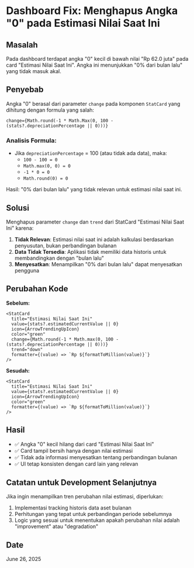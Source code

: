 # Dashboard Fix: Menghapus Angka "0" pada Estimasi Nilai Saat Ini

## Masalah
Pada dashboard terdapat angka "0" kecil di bawah nilai "Rp 62.0 juta" pada card "Estimasi Nilai Saat Ini". Angka ini menunjukkan "0% dari bulan lalu" yang tidak masuk akal.

## Penyebab
Angka "0" berasal dari parameter `change` pada komponen `StatCard` yang dihitung dengan formula yang salah:

```tsx
change={Math.round(-1 * Math.Max(0, 100 - (stats?.depreciationPercentage || 0)))}
```

### Analisis Formula:
- Jika `depreciationPercentage` = 100 (atau tidak ada data), maka:
  - `100 - 100 = 0`
  - `Math.max(0, 0) = 0` 
  - `-1 * 0 = 0`
  - `Math.round(0) = 0`

Hasil: "0% dari bulan lalu" yang tidak relevan untuk estimasi nilai saat ini.

## Solusi
Menghapus parameter `change` dan `trend` dari StatCard "Estimasi Nilai Saat Ini" karena:

1. **Tidak Relevan**: Estimasi nilai saat ini adalah kalkulasi berdasarkan penyusutan, bukan perbandingan bulanan
2. **Data Tidak Tersedia**: Aplikasi tidak memiliki data historis untuk membandingkan dengan "bulan lalu"
3. **Menyesatkan**: Menampilkan "0% dari bulan lalu" dapat menyesatkan pengguna

## Perubahan Kode

**Sebelum:**
```tsx
<StatCard
  title="Estimasi Nilai Saat Ini"
  value={stats?.estimatedCurrentValue || 0}
  icon={ArrowTrendingUpIcon}
  color="green"
  change={Math.round(-1 * Math.max(0, 100 - (stats?.depreciationPercentage || 0)))}
  trend="down"
  formatter={(value) => `Rp ${formatToMillion(value)}`}
/>
```

**Sesudah:**
```tsx
<StatCard
  title="Estimasi Nilai Saat Ini"
  value={stats?.estimatedCurrentValue || 0}
  icon={ArrowTrendingUpIcon}
  color="green"
  formatter={(value) => `Rp ${formatToMillion(value)}`}
/>
```

## Hasil
- ✅ Angka "0" kecil hilang dari card "Estimasi Nilai Saat Ini"
- ✅ Card tampil bersih hanya dengan nilai estimasi
- ✅ Tidak ada informasi menyesatkan tentang perbandingan bulanan
- ✅ UI tetap konsisten dengan card lain yang relevan

## Catatan untuk Development Selanjutnya
Jika ingin menampilkan tren perubahan nilai estimasi, diperlukan:
1. Implementasi tracking historis data aset bulanan
2. Perhitungan yang tepat untuk perbandingan periode sebelumnya
3. Logic yang sesuai untuk menentukan apakah perubahan nilai adalah "improvement" atau "degradation"

## Date
June 26, 2025
